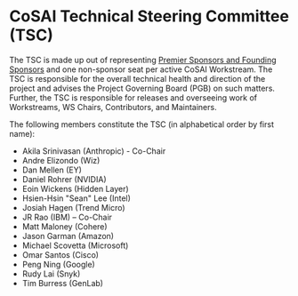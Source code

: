 # CoSAI Technical Steering Committee (TSC) 

The TSC is made up out of representing [Premier Sponsors and Founding Sponsors](https://github.com/cosai-oasis/oasis-open-project/blob/main/SPONSORS.md) and one non-sponsor seat per active CoSAI Workstream. The TSC is responsible for the overall technical health and direction of the project and advises the Project Governing Board (PGB) on such matters. Further, the TSC is responsible for releases and overseeing work of Workstreams, WS Chairs, Contributors, and Maintainers.

The following members constitute the TSC (in alphabetical order by first name):

* Akila Srinivasan (Anthropic) - Co-Chair
* Andre Elizondo (Wiz)
* Dan Mellen (EY)
* Daniel Rohrer (NVIDIA)
* Eoin Wickens (Hidden Layer)
* Hsien-Hsin "Sean"	Lee (Intel)
* Josiah Hagen (Trend Micro)
* JR Rao (IBM) – Co-Chair
* Matt Maloney (Cohere)
* Jason Garman (Amazon)
* Michael	Scovetta (Microsoft)
* Omar Santos (Cisco)
* Peng Ning (Google)
* Rudy Lai (Snyk)
* Tim Burress (GenLab)
